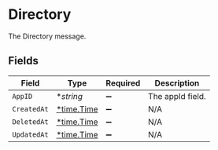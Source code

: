 # Directory

The Directory message.


## Fields

| Field                                      | Type                                       | Required                                   | Description                                |
| ------------------------------------------ | ------------------------------------------ | ------------------------------------------ | ------------------------------------------ |
| `AppID`                                    | **string*                                  | :heavy_minus_sign:                         | The appId field.                           |
| `CreatedAt`                                | [*time.Time](https://pkg.go.dev/time#Time) | :heavy_minus_sign:                         | N/A                                        |
| `DeletedAt`                                | [*time.Time](https://pkg.go.dev/time#Time) | :heavy_minus_sign:                         | N/A                                        |
| `UpdatedAt`                                | [*time.Time](https://pkg.go.dev/time#Time) | :heavy_minus_sign:                         | N/A                                        |